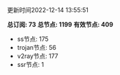 更新时间2022-12-14 13:55:51

**总订阅: 73**
**总节点: 1199**
**有效节点: 409**
- ss节点: 175
- trojan节点: 56
- v2ray节点: 177
- ssr节点: 1
